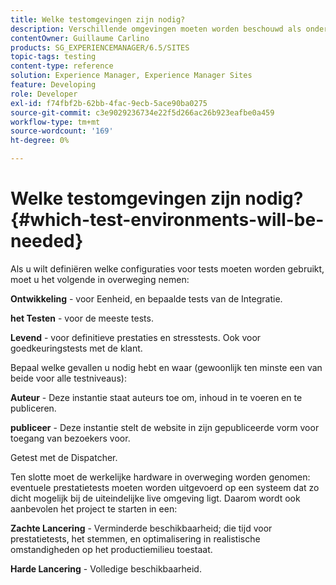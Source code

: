 ```yaml
---
title: Welke testomgevingen zijn nodig?
description: Verschillende omgevingen moeten worden beschouwd als onderdeel van tests
contentOwner: Guillaume Carlino
products: SG_EXPERIENCEMANAGER/6.5/SITES
topic-tags: testing
content-type: reference
solution: Experience Manager, Experience Manager Sites
feature: Developing
role: Developer
exl-id: f74fbf2b-62bb-4fac-9ecb-5ace90ba0275
source-git-commit: c3e9029236734e22f5d266ac26b923eafbe0a459
workflow-type: tm+mt
source-wordcount: '169'
ht-degree: 0%

---
```


# Welke testomgevingen zijn nodig?{#which-test-environments-will-be-needed}

Als u wilt definiëren welke configuraties voor tests moeten worden gebruikt, moet u het volgende in overweging nemen:

**Ontwikkeling** - voor Eenheid, en bepaalde tests van de Integratie.

**het Testen** - voor de meeste tests.

**Levend** - voor definitieve prestaties en stresstests. Ook voor goedkeuringstests met de klant.

Bepaal welke gevallen u nodig hebt en waar (gewoonlijk ten minste een van beide voor alle testniveaus):

**Auteur** - Deze instantie staat auteurs toe om, inhoud in te voeren en te publiceren.

**publiceer** - Deze instantie stelt de website in zijn gepubliceerde vorm voor toegang van bezoekers voor.

Getest met de Dispatcher.

Ten slotte moet de werkelijke hardware in overweging worden genomen: eventuele prestatietests moeten worden uitgevoerd op een systeem dat zo dicht mogelijk bij de uiteindelijke live omgeving ligt. Daarom wordt ook aanbevolen het project te starten in een:

**Zachte Lancering** - Verminderde beschikbaarheid; die tijd voor prestatietests, het stemmen, en optimalisering in realistische omstandigheden op het productiemilieu toestaat.

**Harde Lancering** - Volledige beschikbaarheid.
